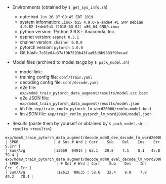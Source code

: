   - Environments (obtained by `$ get_sys_info.sh`)
    - date: `Wed Jun 26 07:08:45 EDT 2019`
    - system information: `Linux b15 4.9.0-6-amd64 #1 SMP Debian 4.9.82-1+deb9u3 (2018-03-02) x86_64 GNU/Linux`
    - python version: `Python 3.6.8 :: Anaconda, Inc.
    - espnet version: `espnet 0.3.1`
    - chainer version: `chainer 6.0.0`
    - pytorch version: `pytorch 1.0.0`
    - Git hash: `7c81e64a37af9b7593b43faa95d8b9833f90ecad`

  - Model files (archived to model.tar.gz by `$ pack_model.sh`)
    - model link: 
    - training config file: `conf/train.yaml`
    - decoding config file: `conf/decode.yaml`
    - e2e file: `exp/mdm8_train_pytorch_data_augment/results/model.acc.best`
    - e2e JSON file: `exp/mdm8_train_pytorch_data_augment/results/model.json`
    - lm file: `exp/train_rnnlm_pytorch_lm_word20000/rnnlm.model.best`
    - lm JSON file: `exp/train_rnnlm_pytorch_lm_word20000/model.json`
  - Results (paste them by yourself or obtained by `$ pack_model.sh --results <results>`)
```
exp/mdm8_train_pytorch_data_augment/decode_mdm8_dev_decode_lm_word20000/result.wrd.txt
| SPKR                | # Snt # Wrd | Corr    Sub    Del    Ins    Err  S.Err |
| Sum/Avg             |13059  94914 | 63.1   29.8    7.1    8.1   45.0   79.4 |
exp/mdm8_train_pytorch_data_augment/decode_mdm8_eval_decode_lm_word20000/result.wrd.txt
| SPKR                 | # Snt # Wrd | Corr    Sub    Del    Ins    Err  S.Err |
| Sum/Avg              |12612  89635 | 58.6   32.4    9.0    7.8   49.2   78.1 |
```